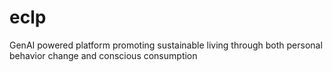# eclp
GenAI powered platform promoting sustainable living through both personal behavior change and conscious consumption
